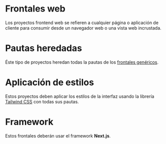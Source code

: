 # Frontales web

Los proyectos frontend web se refieren a cualquier página o aplicación de cliente para consumir desde un navegador web o una vista web incrustada.

# Pautas heredadas

Éste tipo de proyectos heredan todas la pautas de los [frontales genéricos](Frontales%20gene%CC%81ricos%204017a2bb8c864bb6bdeaa48630852ac3.md).

# Aplicación de estilos

Estos proyectos deben aplicar los estilos de la interfaz usando la librería [Tailwind CSS](../Tecnologi%CC%81as%20b85d60401f0840049a86f2ca7d77b969/Tailwind%20CSS%20f2720a433edd4880b508b96b6e79f05f.md) con todas sus pautas.

# Framework

Estos frontales deberán usar el framework **Next.js**.